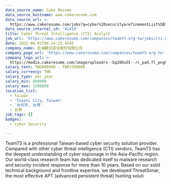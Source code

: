 ```yaml
---
data_source_name: Cake Resume
data_source_hostname: www.cakeresume.com
data_source_url: >-
  https://www.cakeresume.com/jobs?q=cyber%20security&refinementList%5Blang_name%5D%5B0%5D=English&refinementList%5Bsalary_type%5D=per_year&range%5Bsalary_range%5D%5Bmin%5D=1000000
data_source_internal_id: '41419'
title: Cyber Threat Intelligence (CTI) Analyst
job_url: 'https://www.cakeresume.com/companies/teamt5-org-tw/jobs/cti-analyst'
date: 2022-06-01T06:14:23.454Z
company_name: 杜浦數位安全股份有限公司
company_page_url: 'https://www.cakeresume.com/companies/teamt5-org-tw'
company_logo_url: >-
  https://media.cakeresume.com/image/upload/s--bq28OuOI--/c_pad,fl_png8,h_200,w_200/v1634284230/sncnupc4f0di3ftnbf2v.png
salary_text: TWD800000 - TWD1500000
salary_currency: TWD
salary_type: per_year
salary_min: 800000
salary_max: 1500000
location_list:
  - Taiwan
  - 'Taipei City, Taiwan'
  - '台北市, 台灣'
  - 台灣
job_tags: []
badges:
  - Cyber Security

---
```


TeamT5 is a professional Taiwan-based cyber security solution provider. Compared with other cyber threat intelligence (CTI) vendors, TeamT5 has the deepest understanding of cyber espionage in the Asia-Pacific region. Our world-class research team has dedicated itself to malware research and security incident response for more than 10 years. Based on our solid technical background and frontline expertise, we developed ThreatSonar, the most effective APT (advanced persistent threat) hunting soluti